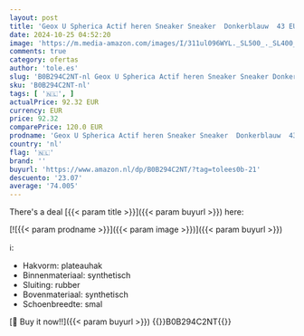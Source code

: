 ```yaml
---
layout: post
title: 'Geox U Spherica Actif heren Sneaker Sneaker  Donkerblauw  43 EU'
date: 2024-10-25 04:52:20
image: 'https://m.media-amazon.com/images/I/311ul096WYL._SL500_._SL400_.jpg'
comments: true
category: ofertas
author: 'tole.es'
slug: 'B0B294C2NT-nl Geox U Spherica Actif heren Sneaker Sneaker Donkerblauw 43 EU'
sku: 'B0B294C2NT-nl'
tags: [ '🇳🇱', ]
actualPrice: 92.32 EUR
currency: EUR
price: 92.32
comparePrice: 120.0 EUR
prodname: 'Geox U Spherica Actif heren Sneaker Sneaker  Donkerblauw  43 EU'
country: 'nl'
flag: '🇳🇱'
brand: ''
buyurl: 'https://www.amazon.nl/dp/B0B294C2NT/?tag=tolees0b-21'
descuento: '23.07'
average: '74.005'
---
```


There's a deal [{{< param title >}}]({{< param buyurl >}})  here:

[![{{< param prodname >}}]({{< param image >}})]({{< param buyurl >}})

ℹ️:

- Hakvorm: plateauhak
- Binnenmateriaal: synthetisch
- Sluiting: rubber
- Bovenmateriaal: synthetisch
- Schoenbreedte: smal

[🛒 Buy it now!!]({{< param buyurl >}})
{{<world>}}B0B294C2NT{{</world>}}
